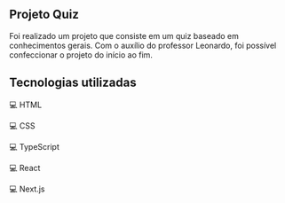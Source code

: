 ## Projeto Quiz

Foi realizado um projeto que consiste em um quiz baseado em conhecimentos gerais. Com o auxílio do professor Leonardo, foi possível confeccionar o projeto do início ao fim.

## Tecnologias utilizadas

💻 HTML

💻 CSS 

💻 TypeScript

💻 React

💻 Next.js
